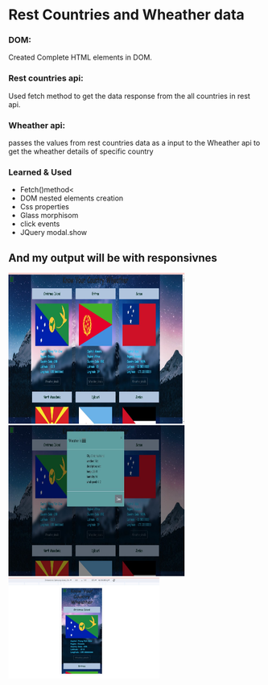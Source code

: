 <h1>Rest Countries and Wheather data</h1>
<p>
  <h3>DOM: </h3>Created Complete HTML elements in DOM.
  <h3>Rest countries api:</h3>Used fetch method to get the data response from the all countries in rest api.
<h3>Wheather api:</h3> passes the values from rest countries data as a input to the Wheather api to get the wheather details of specific country</p>

<h3>Learned & Used</h3>
<ul>
    <li>Fetch()method<</li>
    <li>DOM nested elements creation</li>
    <li>Css properties</li>
    <li>Glass morphisom</li>
    <li>click events</li>
    <li>JQuery modal.show</li>
  </ul>
<h2>And my output will be with responsivnes</h2>
<img src="fianl_res.jpg" alt="result1" height="300" width="350">
<img src="fianl_res1.jpg" alt="result2" height="300" width="350">
<img src="final_result_respo.jpg" alt="result2" height="200" width="300">

